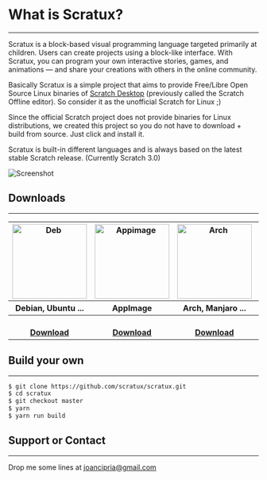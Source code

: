 # What is Scratux?
* * *

Scratux is a block-based visual programming language targeted primarily at children. Users can create projects using a block-like interface. With Scratux, you can program your own interactive stories, games, and animations — and share your creations with others in the online community.

Basically Scratux is a simple project that aims to provide Free/Libre Open Source Linux binaries of [Scratch Desktop](https://scratch.mit.edu/download) (previously called the Scratch Offline editor). So consider it as the unofficial Scratch for Linux ;)

Since the official Scratch project does not provide binaries for Linux distributions, we created this project so you do not have to download + build from source. Just click and install it.

Scratux is built-in different languages and is always based on the latest stable Scratch release. (Currently Scratch 3.0)

![Screenshot](https://scratux.github.io/assets/images/screenshot.png)

## Downloads
* * *
<table style="border: none;">
  <tr>
    <th><img src="https://scratux.github.io/assets/images/deb.png" alt="Deb" title="Download .deb" width="150" /></th>
    <th><img src="https://scratux.github.io/assets/images/appimage.png" alt="Appimage" title="Download AppImage"
        width="150" /></th>
    <th><img src="https://scratux.github.io/assets/images/arch.png" alt="Arch" title="Download Arch" width="150" /></th>
    <th><img src="https://scratux.github.io/assets/images/rasp.png" alt="Arch" title="Download .deb for Raspbian" width="150" /></th>
    <th><img src="https://scratux.github.io/assets/images/snap.png" alt="Snap" title="Download Snap" width="150" /></th>
  </tr>
  <tr>
    <th>Debian, Ubuntu ...</th>
    <th>AppImage</th>
    <th>Arch, Manjaro ...</th>
    <th>Raspbian</th>
    <th>Snap</th>
  </tr>
  <tr>
    <th><a href="{{ site.github.deb_url }}"><br>Download</a></th>
    <th><a href="{{ site.github.appimage_url }}"><br>Download</a></th>
    <th><a href="{{ site.github.arch_url }}"><br>Download</a></th>
    <th><br>Coming soon</th>
    <th><br>Coming soon</th>
  </tr>

</table>

## Build your own
* * *

```sh
$ git clone https://github.com/scratux/scratux.git
$ cd scratux
$ git checkout master
$ yarn
$ yarn run build
```

## Support or Contact
* * *
Drop me some lines at <a href = "mailto: joancipria@gmail.com">joancipria@gmail.com</a>
